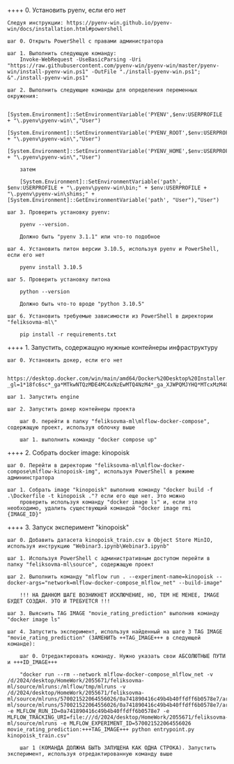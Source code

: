 ++++ 0. Установить pyenv, если его нет

    Следуя инструкции: https://pyenv-win.github.io/pyenv-win/docs/installation.html#powershell

    шаг 0. Открыть PowerShell c правами администратора

    шаг 1. Выполнить следующую команду:
        Invoke-WebRequest -UseBasicParsing -Uri "https://raw.githubusercontent.com/pyenv-win/pyenv-win/master/pyenv-win/install-pyenv-win.ps1" -OutFile "./install-pyenv-win.ps1"; &"./install-pyenv-win.ps1"

    шаг 2. Выполнить следующие команды для определения переменных окружения:

        [System.Environment]::SetEnvironmentVariable('PYENV',$env:USERPROFILE + "\.pyenv\pyenv-win\","User")
        [System.Environment]::SetEnvironmentVariable('PYENV_ROOT',$env:USERPROFILE + "\.pyenv\pyenv-win\","User")
        [System.Environment]::SetEnvironmentVariable('PYENV_HOME',$env:USERPROFILE + "\.pyenv\pyenv-win\","User")

        затем

        [System.Environment]::SetEnvironmentVariable('path', $env:USERPROFILE + "\.pyenv\pyenv-win\bin;" + $env:USERPROFILE + "\.pyenv\pyenv-win\shims;" + [System.Environment]::GetEnvironmentVariable('path', "User"),"User")

    шаг 3. Проверить установку pyenv:

        pyenv --version.

        Должно быть "pyenv 3.1.1" или что-то подобное

    шаг 4. Установить питон версии 3.10.5, используя pyenv и PowerShell, если его нет

        pyenv install 3.10.5

    шаг 5. Проверить установку питона

        python --version

        Должно быть что-то вроде "python 3.10.5"

    шаг 6. Установить требуемые зависимости из PowerShell в директории "feliksovma-ml\"

        pip install -r requirements.txt

++++ 1. Запустить, содержащую нужные контейнеры инфраструктуру

    шаг 0. Установить докер, если его нет

        https://desktop.docker.com/win/main/amd64/Docker%20Desktop%20Installer.exe?_gl=1*18fc6sc*_ga*MTkwNTQzMDE4MC4xNzEwMTQ4NzM4*_ga_XJWPQMJYHQ*MTcxMzM4OTgzOC4xNS4xLjE3MTMzODk4NDAuNTguMC4w

    шаг 1. Запустить engine

    шаг 2. Запустить докер контейнеры проекта

        шаг 0. перейти в папку "feliksovma-ml\mlflow-docker-compose", содержащую проект, используя облочку выше

        шаг 1. выполнить команду "docker compose up"

++++ 2. Собрать docker image: kinopoisk

    шаг 0. Перейти в директорию "feliksovma-ml\mlflow-docker-compose\mlflow-kinopoisk-img", используя PowerShell в режиме админинстратора

    шаг 1. Собрать image "kinopoisk" выполнив команду "docker build -f .\Dockerfile -t kinopoisk ."? если его еще нет. Это можно
        проверить используя команду "docker image ls" и, если это необходимо, удалить существующий командой "docker image rmi {IMAGE_ID}"

++++ 3. Запуск эксперимент "kinopoisk"

    шаг 0. Добавить датасета kinopoisk_train.csv в Object Store MinIO, используя инструкцию "Webinar3.ipynb\Webinar3.ipynb"

    шаг 1. Используя PowerShell с административным доступом перейти в папку "feliksovma-ml\source", содержащую проект

    шаг 2. Выполнить команду "mlflow run . --experiment-name=kinopoisk --docker-args="network=mlflow-docker-compose_mlflow_net" --build-image"

        !!! НА ДАННОМ ШАГЕ ВОЗНИКНЕТ ИСКЛЮЧЕНИЕ, НО, ТЕМ НЕ МЕНЕЕ, IMAGE БУДЕТ СОЗДАН. ЭТО И ТРЕБУЕТСЯ !!!

    шаг 3. Выяснить TAG IMAGE "movie_rating_prediction" выполнив команду "docker image ls"

    шаг 4. Запустить эксперимент, используя найденный на шаге 3 TAG IMAGE "movie_rating_prediction" (ЗАМЕНИТЬ ++TAG_IMAGE+++ в следующей команде):

        шаг 0. Отредактировать команду. Нужно указать свои АБСОЛЮТНЫЕ ПУТИ и +++ID_IMAGE+++

        "docker run --rm --network mlflow-docker-compose_mlflow_net -v /d/2024/desktop/HomeWork/2055671/feliksovma-ml/source/mlruns:/mlflow/tmp/mlruns -v /d/2024/desktop/HomeWork/2055671/feliksovma-ml/source/mlruns/570021522064556026/0a741890416c49b4b40ffdff6b0578e7/artifacts:/d/2024/desktop/HomeWork/2055671/feliksovma-ml/source/mlruns/570021522064556026/0a741890416c49b4b40ffdff6b0578e7/artifacts -e MLFLOW_RUN_ID=0a741890416c49b4b40ffdff6b0578e7 -e MLFLOW_TRACKING_URI=file:///d/2024/desktop/HomeWork/2055671/feliksovma-ml/source/mlruns -e MLFLOW_EXPERIMENT_ID=570021522064556026 movie_rating_prediction:+++TAG_IMAGE+++ python entrypoint.py kinopoisk_train.csv"

        шаг 1 (КОМАНДА ДОЛЖНА БЫТЬ ЗАПУЩЕНА КАК ОДНА СТРОКА). Запустить эксперимент, используя отредактированную команду выше


